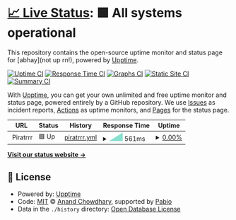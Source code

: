 # [📈 Live Status](https://uniquepersun.github.io/isitup): <!--live status--> **🟩 All systems operational**

This repository contains the open-source uptime monitor and status page for [abhay](not up rn!), powered by [Upptime](https://github.com/upptime/upptime).

[![Uptime CI](https://github.com/uniquepersun/isitup/workflows/Uptime%20CI/badge.svg)](https://github.com/uniquepersun/isitup/actions?query=workflow%3A%22Uptime+CI%22)
[![Response Time CI](https://github.com/uniquepersun/isitup/workflows/Response%20Time%20CI/badge.svg)](https://github.com/uniquepersun/isitup/actions?query=workflow%3A%22Response+Time+CI%22)
[![Graphs CI](https://github.com/uniquepersun/isitup/workflows/Graphs%20CI/badge.svg)](https://github.com/uniquepersun/isitup/actions?query=workflow%3A%22Graphs+CI%22)
[![Static Site CI](https://github.com/uniquepersun/isitup/workflows/Static%20Site%20CI/badge.svg)](https://github.com/uniquepersun/isitup/actions?query=workflow%3A%22Static+Site+CI%22)
[![Summary CI](https://github.com/uniquepersun/isitup/workflows/Summary%20CI/badge.svg)](https://github.com/uniquepersun/isitup/actions?query=workflow%3A%22Summary+CI%22)

With [Upptime](https://upptime.js.org), you can get your own unlimited and free uptime monitor and status page, powered entirely by a GitHub repository. We use [Issues](https://github.com/uniquepersun/isitup/issues) as incident reports, [Actions](https://github.com/uniquepersun/isitup/actions) as uptime monitors, and [Pages](https://uniquepersun.github.io/isitup) for the status page.

<!--start: status pages-->
<!-- This summary is generated by Upptime (https://github.com/upptime/upptime) -->
<!-- Do not edit this manually, your changes will be overwritten -->
<!-- prettier-ignore -->
| URL | Status | History | Response Time | Uptime |
| --- | ------ | ------- | ------------- | ------ |
| <img alt="" src="https://icons.duckduckgo.com/ip3/null.ico" height="13"> Piratrrr | 🟩 Up | [piratrrr.yml](https://github.com/uniquepersun/isitup/commits/HEAD/history/piratrrr.yml) | <details><summary><img alt="Response time graph" src="./graphs/piratrrr/response-time-week.png" height="20"> 561ms</summary><br><a href="https://uniquepersun.github.io/isitup/history/piratrrr"><img alt="Response time 561" src="https://img.shields.io/endpoint?url=https%3A%2F%2Fraw.githubusercontent.com%2Funiquepersun%2Fisitup%2FHEAD%2Fapi%2Fpiratrrr%2Fresponse-time.json"></a><br><a href="https://uniquepersun.github.io/isitup/history/piratrrr"><img alt="24-hour response time 561" src="https://img.shields.io/endpoint?url=https%3A%2F%2Fraw.githubusercontent.com%2Funiquepersun%2Fisitup%2FHEAD%2Fapi%2Fpiratrrr%2Fresponse-time-day.json"></a><br><a href="https://uniquepersun.github.io/isitup/history/piratrrr"><img alt="7-day response time 561" src="https://img.shields.io/endpoint?url=https%3A%2F%2Fraw.githubusercontent.com%2Funiquepersun%2Fisitup%2FHEAD%2Fapi%2Fpiratrrr%2Fresponse-time-week.json"></a><br><a href="https://uniquepersun.github.io/isitup/history/piratrrr"><img alt="30-day response time 561" src="https://img.shields.io/endpoint?url=https%3A%2F%2Fraw.githubusercontent.com%2Funiquepersun%2Fisitup%2FHEAD%2Fapi%2Fpiratrrr%2Fresponse-time-month.json"></a><br><a href="https://uniquepersun.github.io/isitup/history/piratrrr"><img alt="1-year response time 561" src="https://img.shields.io/endpoint?url=https%3A%2F%2Fraw.githubusercontent.com%2Funiquepersun%2Fisitup%2FHEAD%2Fapi%2Fpiratrrr%2Fresponse-time-year.json"></a></details> | <details><summary><a href="https://uniquepersun.github.io/isitup/history/piratrrr">0.00%</a></summary><a href="https://uniquepersun.github.io/isitup/history/piratrrr"><img alt="All-time uptime 0.00%" src="https://img.shields.io/endpoint?url=https%3A%2F%2Fraw.githubusercontent.com%2Funiquepersun%2Fisitup%2FHEAD%2Fapi%2Fpiratrrr%2Fuptime.json"></a><br><a href="https://uniquepersun.github.io/isitup/history/piratrrr"><img alt="24-hour uptime 0.00%" src="https://img.shields.io/endpoint?url=https%3A%2F%2Fraw.githubusercontent.com%2Funiquepersun%2Fisitup%2FHEAD%2Fapi%2Fpiratrrr%2Fuptime-day.json"></a><br><a href="https://uniquepersun.github.io/isitup/history/piratrrr"><img alt="7-day uptime 0.00%" src="https://img.shields.io/endpoint?url=https%3A%2F%2Fraw.githubusercontent.com%2Funiquepersun%2Fisitup%2FHEAD%2Fapi%2Fpiratrrr%2Fuptime-week.json"></a><br><a href="https://uniquepersun.github.io/isitup/history/piratrrr"><img alt="30-day uptime 0.00%" src="https://img.shields.io/endpoint?url=https%3A%2F%2Fraw.githubusercontent.com%2Funiquepersun%2Fisitup%2FHEAD%2Fapi%2Fpiratrrr%2Fuptime-month.json"></a><br><a href="https://uniquepersun.github.io/isitup/history/piratrrr"><img alt="1-year uptime 0.00%" src="https://img.shields.io/endpoint?url=https%3A%2F%2Fraw.githubusercontent.com%2Funiquepersun%2Fisitup%2FHEAD%2Fapi%2Fpiratrrr%2Fuptime-year.json"></a></details>

<!--end: status pages-->

[**Visit our status website →**](https://uniquepersun.github.io/isitup)

## 📄 License

- Powered by: [Upptime](https://github.com/upptime/upptime)
- Code: [MIT](./LICENSE) © [Anand Chowdhary](https://anandchowdhary.com), supported by [Pabio](https://pabio.com)
- Data in the `./history` directory: [Open Database License](https://opendatacommons.org/licenses/odbl/1-0/)
